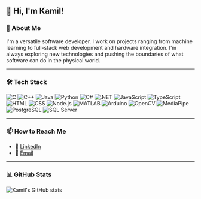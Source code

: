 
## 👋 Hi, I'm Kamil!

### 🚀 About Me
I'm a versatile software developer. I work on projects ranging from machine learning to full-stack web development and hardware integration. I’m always exploring new technologies and pushing the boundaries of what software can do in the physical world.

---

### 🛠️ Tech Stack
![C](https://img.shields.io/badge/-C-333?style=flat&logo=c) ![C++](https://img.shields.io/badge/-C++-333?style=flat&logo=cplusplus) ![Java](https://img.shields.io/badge/-Java-333?style=flat&logo=java) ![Python](https://img.shields.io/badge/-Python-333?style=flat&logo=python) ![C#](https://img.shields.io/badge/-C%23-333?style=flat&logo=csharp) ![.NET](https://img.shields.io/badge/-.NET-333?style=flat&logo=dotnet) ![JavaScript](https://img.shields.io/badge/-JavaScript-333?style=flat&logo=javascript) ![TypeScript](https://img.shields.io/badge/-TypeScript-333?style=flat&logo=typescript) ![HTML](https://img.shields.io/badge/-HTML-333?style=flat&logo=html5) ![CSS](https://img.shields.io/badge/-CSS-333?style=flat&logo=css3) ![Node.js](https://img.shields.io/badge/-Node.js-333?style=flat&logo=node.js) ![MATLAB](https://img.shields.io/badge/-MATLAB-333?style=flat&logo=matlab) ![Arduino](https://img.shields.io/badge/-Arduino-333?style=flat&logo=arduino) ![OpenCV](https://img.shields.io/badge/-OpenCV-333?style=flat&logo=opencv) ![MediaPipe](https://img.shields.io/badge/-MediaPipe-333?style=flat&logo=mediapipe) ![PostgreSQL](https://img.shields.io/badge/-PostgreSQL-333?style=flat&logo=postgresql) ![SQL Server](https://img.shields.io/badge/-SQL_Server-333?style=flat&logo=microsoft-sql-server)

---

### 📫 How to Reach Me
- 💼 [LinkedIn](https://www.linkedin.com/in/kamilr616/)
- 📧 [Email](mailto:kamilr616@gmail.com)

---

### 📊 GitHub Stats
![Kamil's GitHub stats](https://github-readme-stats.vercel.app/api?username=kamilr616&show_icons=true&theme=radical)
